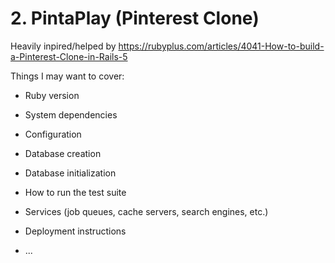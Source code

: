 # 2. PintaPlay (Pinterest Clone)

Heavily inpired/helped by https://rubyplus.com/articles/4041-How-to-build-a-Pinterest-Clone-in-Rails-5

Things I may want to cover:

* Ruby version

* System dependencies

* Configuration

* Database creation

* Database initialization

* How to run the test suite

* Services (job queues, cache servers, search engines, etc.)

* Deployment instructions

* ...
